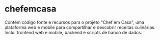 # chefemcasa
 Contém código fonte e recursos para o projeto "Chef em Casa", uma plataforma web e mobile para compartilhar e descobrir receitas culinárias. Inclui frontend web e mobile, backend e scripts de banco de dados.
